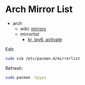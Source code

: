 # Arch Mirror List

- arch
  - wiki: [mirrors](https://wiki.archlinux.org/title/Mirrors)
  - mirrorlist
    - [kr, ipv6, activate](https://archlinux.org/mirrorlist/?country=KR&ip_version=6&use_mirror_status=on)

Edit:

```bash
sudo vim /etc/pacman.d/mirrorlist
```

Refresh:

```bash
sudo pacman -Syyyu
```

